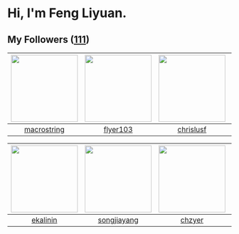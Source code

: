 # Hi, I'm Feng Liyuan.

## My Followers ([111](https://github.com/SunRunAway?tab=followers))

| <img src="https://avatars.githubusercontent.com/u/35601156?v=4" width="150" height="150" /> | <img src="https://avatars.githubusercontent.com/u/829039?v=4" width="150" height="150" /> | <img src="https://avatars.githubusercontent.com/u/1543151?v=4" width="150" height="150" /> | <img src="https://avatars.githubusercontent.com/u/3427324?v=4" width="150" height="150" /> |
| :-----------------------------------------------------------------------------------------: | :---------------------------------------------------------------------------------------: | :----------------------------------------------------------------------------------------: | :----------------------------------------------------------------------------------------: |
|                        [macrostring](https://github.com/macrostring)                        |                          [flyer103](https://github.com/flyer103)                          |                          [chrislusf](https://github.com/chrislusf)                         |                         [hawkingrei](https://github.com/hawkingrei)                        |

| <img src="https://avatars.githubusercontent.com/u/234891?v=4" width="150" height="150" /> | <img src="https://avatars.githubusercontent.com/u/1459834?v=4" width="150" height="150" /> | <img src="https://avatars.githubusercontent.com/u/1464115?v=4" width="150" height="150" /> | <img src="https://avatars.githubusercontent.com/u/6002026?v=4" width="150" height="150" /> |
| :---------------------------------------------------------------------------------------: | :----------------------------------------------------------------------------------------: | :----------------------------------------------------------------------------------------: | :----------------------------------------------------------------------------------------: |
|                          [ekalinin](https://github.com/ekalinin)                          |                        [songjiayang](https://github.com/songjiayang)                       |                             [chzyer](https://github.com/chzyer)                            |                        [codedogfish](https://github.com/codedogfish)                       |